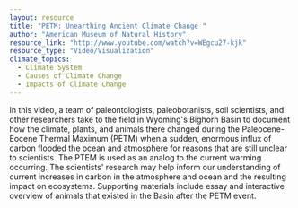 ```yaml
---
layout: resource
title: "PETM: Unearthing Ancient Climate Change "
author: "American Museum of Natural History"
resource_link: "http://www.youtube.com/watch?v=WEgcu27-kjk"
resource_type: "Video/Visualization"
climate_topics:
  - Climate System
  - Causes of Climate Change
  - Impacts of Climate Change
---
```


In this video, a team of paleontologists, paleobotanists, soil scientists, and other researchers take to the field in Wyoming's Bighorn Basin to document how the climate, plants, and animals there changed during the Paleocene- Eocene Thermal Maximum (PETM) when a sudden, enormous influx of carbon flooded the ocean and atmosphere for reasons that are still unclear to scientists. The PTEM is used as an analog to the current warming occurring. The scientists' research may help inform our understanding of current increases in carbon in the atmosphere and ocean and the resulting impact on ecosystems. Supporting materials include essay and interactive overview of animals that existed in the Basin after the PETM event.
